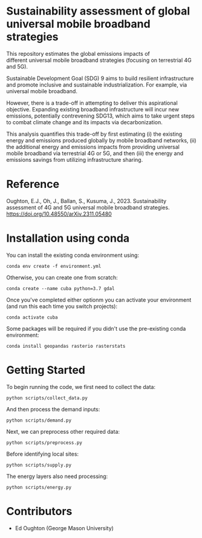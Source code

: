 # Sustainability assessment of global universal mobile broadband strategies 

This repository estimates the global emissions impacts of  
different universal mobile broadband strategies (focusing on terrestrial 
4G and 5G).

Sustainable Development Goal (SDG) 9 aims to build resilient infrastructure and 
promote inclusive and sustainable industrialization. For example, via universal 
mobile broadband. 

However, there is a trade-off in attempting to deliver this aspirational 
objective. Expanding existing broadband infrastructure will incur new emissions, 
potentially contrevening SDG13, which aims to take urgent steps to combat 
climate change and its impacts via decarbonization.

This analysis quantifies this trade-off by first estimating (i) the existing 
energy and emissions produced globally by mobile broadband networks, (ii) the 
additional energy and emissions impacts from providing universal mobile 
broadband via terrestrial 4G or 5G, and then (iii) the energy and emissions 
savings from utilizing infrastructure sharing. 

Reference
===========

Oughton, E.J., Oh, J., Ballan, S., Kusuma, J., 2023. Sustainability assessment 
of 4G and 5G universal mobile broadband strategies. https://doi.org/10.48550/arXiv.2311.05480


Installation using conda
===========

You can install the existing conda environment using:

    conda env create -f environment.yml
    
Otherwise, you can create one from scratch:

    conda create --name cuba python=3.7 gdal

Once you've completed either optionm you can activate your environment (and run this each time you switch projects):

    conda activate cuba

Some packages will be required if you didn't use the pre-existing conda environment:

    conda install geopandas rasterio rasterstats

Getting Started
============

To begin running the code, we first need to collect the data:

    python scripts/collect_data.py

And then process the demand inputs:

    python scripts/demand.py

Next, we can preprocess other required data:

    python scripts/preprocess.py

Before identifying local sites:

    python scripts/supply.py

The energy layers also need processing:

    python scripts/energy.py


Contributors
============
- Ed Oughton (George Mason University)
